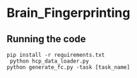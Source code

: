 # Brain_Fingerprinting

## Running the code

``` pip install -r requirements.txt ```
<br>
``` python hcp_data_loader.py```
<br>
``` python generate_fc.py -task [task_name] ```

